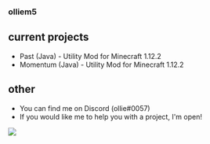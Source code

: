 ### olliem5
 ## current projects
 - Past (Java) - Utility Mod for Minecraft 1.12.2
 - Momentum (Java) - Utility Mod for Minecraft 1.12.2
 ## other
 - You can find me on Discord (ollie#0057)
 - If you would like me to help you with a project, I'm open!
<img align="center" src="https://github-readme-stats.vercel.app/api/?username=olliem5&theme=cobalt&count_private=true" />
